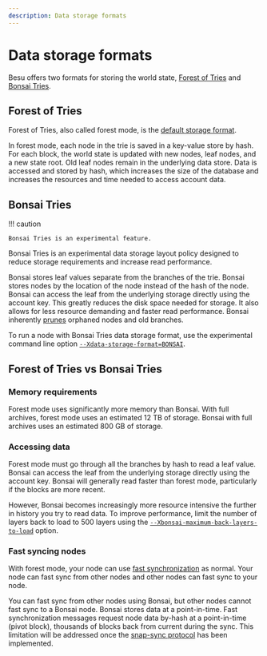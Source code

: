 ```yaml
---
description: Data storage formats
---
```


# Data storage formats

Besu offers two formats for storing the world state, [Forest of Tries](#forest-of-tries) and [Bonsai Tries](#bonsai-tries).

## Forest of Tries

Forest of Tries, also called forest mode, is the [default storage format](../HowTo/Configure/Configure-Data-Storage.md). 

In forest mode, each node in the trie is saved in a key-value store by hash. For each block, the world state is updated
with new nodes, leaf nodes, and a new state root. Old leaf nodes remain in the underlying data store. Data is accessed
and stored by hash, which increases the size of the database and increases the resources and time needed to access account data.

## Bonsai Tries

!!! caution

    Bonsai Tries is an experimental feature.

Bonsai Tries is an experimental data storage layout policy designed to reduce storage requirements and increase
read performance. 

Bonsai stores leaf values separate from the branches of the trie. Bonsai stores nodes by the
location of the node instead of the hash of the node. Bonsai can access the leaf from the underlying storage directly using the
account key. This greatly reduces the disk space needed for storage. It also allows for less resource demanding
and faster read performance. Bonsai inherently [prunes](Pruning.md) orphaned nodes and old branches.

To run a node with Bonsai Tries data storage format, use the experimental command line option
[`--Xdata-storage-format=BONSAI`](../HowTo/Configure/Configure-Data-Storage.md).

## Forest of Tries vs Bonsai Tries

### Memory requirements

Forest mode uses significantly more memory than Bonsai.  With full archives, forest mode uses an estimated 12 TB of storage.
Bonsai with full archives uses an estimated 800 GB of storage.

### Accessing data

Forest mode must go through all the branches by hash to read a leaf value. Bonsai can access the leaf from the
underlying storage directly using the account key. Bonsai will generally read faster than forest mode,
particularly if the blocks are more recent.

However, Bonsai becomes increasingly more resource intensive the further in history you try to read data. To improve performance,
limit the number of layers back to load to 500 layers using the 
[`--Xbonsai-maximum-back-layers-to-load`](../HowTo/Configure/Configure-Data-Storage.md#configuring-the-number-of-layers-loaded-with-bonsai) option.

### Fast syncing nodes

With forest mode, your node can use [fast synchronization](Node-Types.md#run-a-full-node) as normal.
Your node can fast sync from other nodes and other nodes can fast sync to your node.  

You can fast sync from other nodes using Bonsai, but other nodes cannot fast sync
to a Bonsai node. Bonsai stores data at a point-in-time. Fast synchronization messages request node data by-hash at a
point-in-time (pivot block), thousands of blocks back from current during the sync. This limitation will be addressed
once the [snap-sync protocol](https://github.com/ethereum/devp2p/blob/master/caps/snap.md) has been implemented.
